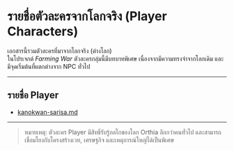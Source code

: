 <!--
type: character-subindex
group: player
auto-parsable: true
source-path: characters/player/
-->

# รายชื่อตัวละครจากโลกจริง (Player Characters)

เอกสารนี้รวมตัวละครที่มาจากโลกจริง (ต่างโลก)  
ในโปรเจกต์ *Farming War* ตัวละครกลุ่มนี้มีบทบาทพิเศษ เนื่องจากมีความทรงจำจากโลกเดิม และมีจุดเริ่มต้นที่แตกต่างจาก NPC ทั่วไป

---

## รายชื่อ Player

- [kanokwan-sarisa.md](kanokwan-sarisa.md)

---

> หมายเหตุ: ตัวละคร Player มีสิทธิ์รับรู้กลไกของโลก Orthia ลึกกว่าคนทั่วไป และสามารถเชื่อมโยงกับโครงสร้างเวท, เศรษฐกิจ และเหตุการณ์ใหญ่ได้เป็นพิเศษ
